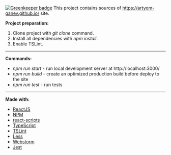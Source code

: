 [![Greenkeeper badge](https://badges.greenkeeper.io/Artyom-Ganev/artyom-ganev-src.svg)](https://greenkeeper.io/) 
This project contains sources of https://artyom-ganev.github.io/ site.

**Project preparation:**
1. Clone project with *git clone* command.
2. Install all dependencies with *npm install*.
3. Enable TSLint.
- - - -
**Commands:**
* *npm run start* - run local development server at http://localhost:3000/
* *npm run build* - create an optimized production build before deploy to the site
* *npm run test* - run tests
- - - -
**Made with:**
* [ReactJS](https://reactjs.org/)
* [NPM](https://www.npmjs.com/)
* [react-scripts](https://www.npmjs.com/package/react-scripts)
* [TypeScript](https://www.typescriptlang.org)
* [TSLint](https://palantir.github.io/tslint/)
* [Less](http://lesscss.org/)
* [Webstorm](https://www.jetbrains.com/webstorm/)
* [Jest](https://jestjs.io/)
